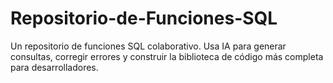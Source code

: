 # Repositorio-de-Funciones-SQL
Un repositorio de funciones SQL colaborativo. Usa IA para generar consultas, corregir errores y construir la biblioteca de código más completa para desarrolladores.
